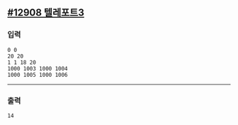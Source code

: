 [#12908 텔레포트3](https://www.acmicpc.net/problem/12908)
---

### 입력
```
0 0
20 20
1 1 18 20
1000 1003 1000 1004
1000 1005 1000 1006
```

---

### 출력
```
14
```
